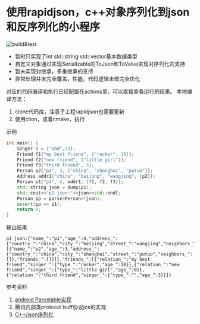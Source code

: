 # 使用rapidjson，c++对象序列化到json和反序列化的小程序
![build&test](https://github.com/f23505106/lixiang-json-serialize/actions/workflows/cmake.yml/badge.svg)

* 暂时只实现了int std::string std::vector基本数据类型
* 自定义对象通过实现Serializable的ToJson和ToValue实现对序列化的支持
* 暂未实现对继承，多重继承的支持
* 异常处理并未完全覆盖，性能，代码逻辑未做完全优化

对应的代码编译和执行已经配置在actions里，可以直接查看运行的结果。
本地编译方法：
1. clone代码库，注意子工程rapidjson也需要更新
2. 使用clion，或着cmake，执行

示例

```cpp
int main() {
    Singer s = {"abd",23};
    Friend f1{"my best friend", {"rocker", 18}};
    Friend f2{"new friend", {"little girl"}};
    Friend f3{"third friend", 3};
    Person p2{"p2", 3, {"china", "shanghai", "putuo"}};
    Address addr1{"china", "beijing", "wangjing", {p2}};
    Person p1{"p1", 4, addr1, {f1, f2, f3}};
    std::string json = dump(p1);
    std::cout<<"p1 json:"<<json<<std::endl;
    Person pp = parse<Person>(json);
    assert(pp == p1);
    return 0;
}
```
输出结果

```
p1 json:{"name_":"p1","age_":4,"address_":{"country_":"china","city_":"beijing","street_":"wangjing","neighbors_":[{"name_":"p2","age_":3,"address_":{"country_":"china","city_":"shanghai","street_":"putuo","neighbors_":[]},"friends_":[]}]},"friends_":[{"relation_":"my best friend","singer_":{"type_":"rocker","age_":18}},{"relation_":"new friend","singer_":{"type_":"little girl","age_":0}},{"relation_":"third friend","singer_":{"type_":"","age_":3}}]}
```

参考资料
1. [android Parcelable实现](https://developer.android.com/reference/android/os/Parcelable)
2. 腾讯内部类protocol buff协议jce的实现
3. [C++/json序列化](https://zhuanlan.zhihu.com/p/57974752)
